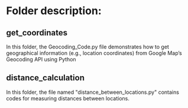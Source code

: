 # Folder description:

## get_coordinates ##

In this folder, the Geocoding_Code.py file demonstrates how to get geographical information (e.g., location coordinates) from Google Map’s Geocoding API using Python

## distance_calculation ##

In this folder, the file named "distance_between_locations.py" contains codes for measuring distances between locations. 
